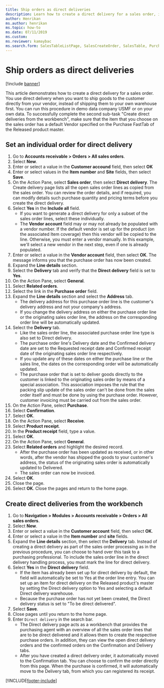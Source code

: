 ```yaml
--- 
title: Ship orders as direct deliveries
description: Learn how to create a direct delivery for a sales order, including a step-by-step process for setting individual orders for direct delivery. 
author: Henrikan
ms.author: henrikan
ms.topic: how-to  
ms.date: 07/11/2019  
ms.custom:
ms.reviewer: kamaybac   
ms.search.form: SalesTableListPage, SalesCreateOrder, SalesTable, PurchCreateFromSalesOrder, VendAccountItemLookup, SalesTableReferences, PurchTable, PurchTablePart, PurchEditLines, PurchTable, PurchTableReferences, MCRDropShipWorkbench, SalesShippingLine
---
```


# Ship orders as direct deliveries

[!include [banner](../../includes/banner.md)]

This article demonstrates how to create a direct delivery for a sales order. You use direct delivery when you want to ship goods to the customer directly from your vendor, instead of shipping them to your own warehouse first. You can run this procedure in demo data company USMF or on your own data. To successfully complete the second sub-task "Create direct deliveries from the workbench", make sure that the item that you choose on the sales order has a default Vendor specified on the Purchase FastTab of the Released product master.

## Set an individual order for direct delivery
1. Go to **Accounts receivable > Orders > All sales orders**.
2. Select **New**.
3. Enter or select a value in the **Customer accound** field, then select **OK**
4. Enter or select values in the **Item number** and **Site** fields, then select **Save**.
5. On the Action Pane, select **Sales order**, then select **Direct delivery**. The Create delivery page lists all the open sales order lines as copied from the sales order. You can review the order details, and if required, you can modify details such purchase quantity and pricing terms before you create the direct delivery.  
6. Select **Yes** in the **Include all** field.
    - If you want to generate a direct delivery for only a subset of the sales order lines, select these individually.  
    - The **Vendor account** field may or may not already be populated with a vendor number. If the default vendor is set up for the product (on the associated Item coverage) then this vendor will be copied to the line. Otherwise, you must enter a vendor manually. In this example, we'll select a new vendor in the next step, even if one is already populated.   
7. Enter or select a value in the **Vendor account** field, then select **OK**. The message informs you that the purchase order has now been created.   
8. Expand the **Line details** section.
9. Select the **Delivery** tab and verify that the **Direct delivery** field is set to **Yes**.
10. On the Action Pane, select **General**.
11. Select **Related orders**.
12. Select the link in the **Purchase order** field.
13. Expand the **Line details** section and select the **Address** tab.
    - The delivery address for this purchase order line is the customer's delivery address and not your company's address.  
    - If you change the delivery address on either the purchase order line or the originating sales order line, the address on the corresponding order line will be automatically updated.  
14. Select the **Delivery** tab.
    - Like the sales order line, the associated purchase order line type is also set to Direct delivery.  
    - The purchase order line's Delivery date and the Confirmed delivery date are set to the Requested receipt date and Confirmed receipt date of the originating sales order line respectively.   
    - If you update any of these dates on either the purchase line or the sales line, the dates on the corresponding order will be automatically updated.     
    - The purchase order that is set to deliver goods directly to the customer is linked to the originating sales order by means of a special association. This association imposes the rule that the packing slip update of the sales order can't be done from the sales order itself and must be done by using the purchase order. However, customer invoicing must be carried out from the sales order.  
15. On the Action Pane, select **Purchase**.
16. Select **Confirmation**.
17. Select **OK**.
18. On the Action Pane, select **Receive**.
19. Select **Product receipt**.
20. In the **Product receipt** field, type a value.
21. Select **OK**.
22. On the Action Pane, select **General**.
23. Select **Related orders** and highlight the desired record.
    - After the purchase order has been updated as received, or in other words, after the vendor has shipped the goods to your customer's address, the status of the originating sales order is automatically updated to Delivered.  
    - The sales order can now be invoiced.    
24. Select **OK**.
25. Close the page.
26. Select **OK**. Close the pages and return to the home page.

## Create direct deliveries from the workbench
1. Go to **Navigation > Modules > Accounts receivable > Orders > All sales orders**.
2. Select **New**.
3. Enter or select a value in the **Customer account** field, then select **OK**.
4. Enter or select a value in the **Item number** and **site** fields.
5. Expand the **Line details** section, then select the **Delivery** tab. Instead of creating a direct delivery as part of the sales order processing as in the previous procedure, you can choose to hand over this task to a purchasing professional. To include the sales order line in the direct delivery handling process, you must mark the line for direct delivery.  
6. Select **Yes** in the **Direct delivery** field.
    - If the item has already been set up for direct delivery by default, the field will automatically be set to Yes at the order line entry. You can set up an item for direct delivery on the Released product's master by setting the Direct delivery option to Yes and selecting a default Direct delivery warehouse.  
    - Because the purchase order has not yet been created, the Direct delivery status is set to "To be direct delivered".   
7. Select **Save**.
8. Close pages until you return to the home page.
9. Enter `Direct delivery` in the search bar.
    - The Direct delivery page acts as a workbench that provides the purchasing agent with an overview of all the sales order lines that are to be direct delivered and it allows them to create the respective purchase orders. In addition, they can view the open direct delivery orders and the confirmed orders on the Confirmation and Delivery tabs.  
    - After you have created a direct delivery order, it automatically moved to the Confirmation tab. You can choose to confirm the order directly from this page. When the purchase is confirmed, it will automatically move to the Delivery tab, from which you can registered its receipt.  



[!INCLUDE[footer-include](../../../includes/footer-banner.md)]
